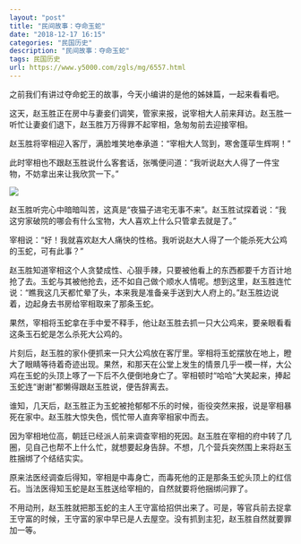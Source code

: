 ```yaml
---
layout: "post"
title: "民间故事：夺命玉蛇"
date: "2018-12-17 16:15"
categories: "民国历史"
description: "民间故事：夺命玉蛇"
tags: 民国历史
url: https://www.y5000.com/zgls/mg/6557.html
---
```






之前我们有讲过夺命蛇王的故事，今天小编讲的是他的姊妹篇，一起来看看吧。

这天，赵玉胜正在房中与妻妾们调笑，管家来报，说宰相大人前来拜访。赵玉胜一听忙让妻妾们退下，赵玉胜万万得罪不起宰相，急匆匆前去迎接宰相。

赵玉胜将宰相迎入客厅，满脸堆笑地奉承道：“宰相大人驾到，寒舍蓬荜生辉啊！”

此时宰相也不跟赵玉胜说什么客套话，张嘴便问道：“我听说赵大人得了一件宝物，不妨拿出来让我欣赏一下。”

![](https://img.y5000.com/uploads/allimg/161206/0954324157-0.jpg)

赵玉胜听完心中暗暗叫苦，这真是“夜猫子进宅无事不来”。赵玉胜试探着说：“我这穷家破院的哪会有什么宝物，大人喜欢上什么只管拿去就是了。”

宰相说：“好！我就喜欢赵大人痛快的性格。我听说赵大人得了一个能杀死大公鸡的玉蛇，可有此事？”

赵玉胜知道宰相这个人贪婪成性、心狠手辣，只要被他看上的东西都要千方百计地抢了去。玉蛇与其被他抢去，还不如自己做个顺水人情呢。想到这里，赵玉胜连忙说：“瞧我这几天都忙晕了头，本来我是准备亲手送到大人府上的。”赵玉胜边说着，边起身去书房给宰相取来了那条玉蛇。

果然，宰相将玉蛇拿在手中爱不释手，他让赵玉胜去抓一只大公鸡来，要亲眼看看这条玉石蛇是怎么杀死大公鸡的。

片刻后，赵玉胜的家仆便抓来一只大公鸡放在客厅里。宰相将玉蛇摆放在地上，瞪大了眼睛等待着奇迹出现。果然，和那天在公堂上发生的情景几乎一模一样，大公鸡在玉蛇的头顶上啄了一下后不久便倒地身亡了。宰相顿时“哈哈”大笑起来，捧起玉蛇连“谢谢”都懒得跟赵玉胜说，便告辞离去。

谁知，几天后，赵玉胜正为玉蛇被抢郁郁不乐的时候，衙役突然来报，说是宰相暴死在家中。赵玉胜大惊失色，慌忙带人直奔宰相家中而去。

因为宰相地位高，朝廷已经派人前来调查宰相的死因。赵玉胜在宰相的府中转了几圈，见自己也帮不上什么忙，就想要起身告辞。不想，几个营兵突然围上来将赵玉胜捆绑了个结结实实。

原来法医经调查后得知，宰相是中毒身亡，而毒死他的正是那条玉蛇头顶上的红信石。当法医得知玉蛇是赵玉胜送给宰相的，自然就要将他捆绑问罪了。

不用动刑，赵玉胜就把那玉蛇的主人王守富给招供出来了。可是，等官兵前去捉拿王守富的时候，王守富的家中早已是人去屋空。没有抓到主犯，赵玉胜自然就要罪加一等。
